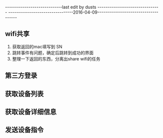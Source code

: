 
-----------------------------last edit by dusts --------------------------------
---------------------------------2016-04-09-------------------------------------
## wifi共享
1. 获取返回的mac填写到 SN 
2. 跳转事件有问题，确定后跳转到成功的界面
3. 整理一下返回的东西，分离出share wifi的任务

## 第三方登录

## 获取设备列表

## 获取设备详细信息

## 发送设备指令

